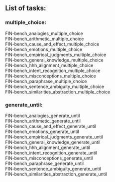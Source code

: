 ## List of tasks:

### multiple_choice:
FIN-bench_analogies_multiple_choice  
FIN-bench_arithmetic_multiple_choice  
FIN-bench_cause_and_effect_multiple_choice  
FIN-bench_emotions_multiple_choice  
FIN-bench_empirical_judgments_multiple_choice  
FIN-bench_general_knowledge_multiple_choice  
FIN-bench_hhh_alignment_multiple_choice  
FIN-bench_intent_recognition_multiple_choice  
FIN-bench_misconceptions_multiple_choice  
FIN-bench_paraphrase_multiple_choice  
FIN-bench_sentence_ambiguity_multiple_choice  
FIN-bench_similarities_abstraction_multiple_choice  


### generate_until:
FIN-bench_analogies_generate_until  
FIN-bench_arithmetic_generate_until  
FIN-bench_cause_and_effect_generate_until  
FIN-bench_emotions_generate_until  
FIN-bench_empirical_judgments_generate_until  
FIN-bench_general_knowledge_generate_until  
FIN-bench_hhh_alignment_generate_until  
FIN-bench_intent_recognition_generate_until  
FIN-bench_misconceptions_generate_until  
FIN-bench_paraphrase_generate_until  
FIN-bench_sentence_ambiguity_generate_until  
FIN-bench_similarities_abstraction_generate_until  

